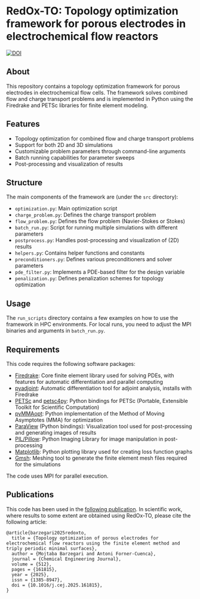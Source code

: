 # RedOx-TO: Topology optimization framework for porous electrodes in electrochemical flow reactors

[![DOI](https://img.shields.io/badge/DOI-10.1016/j.cej.2025.161815-blue)](https://doi.org/10.1016/j.cej.2025.161815)


## About

This repository contains a topology optimization framework for porous electrodes in  electrochemical flow cells. The framework solves combined flow and charge transport problems and is implemented in Python using the Firedrake and PETSc libraries for finite element modeling.

## Features

- Topology optimization for combined flow and charge transport problems
- Support for both 2D and 3D simulations
- Customizable problem parameters through command-line arguments
- Batch running capabilities for parameter sweeps
- Post-processing and visualization of results

## Structure

The main components of the framework are (under the `src` directory):

- `optimization.py`: Main optimization script
- `charge_problem.py`: Defines the charge transport problem
- `flow_problem.py`: Defines the flow problem (Navier-Stokes or Stokes)
- `batch_run.py`: Script for running multiple simulations with different parameters
- `postprocess.py`: Handles post-processing and visualization of (2D) results
- `helpers.py`: Contains helper functions and constants
- `preconditioners.py`: Defines various preconditioners and solver parameters
- `pde_filter.py`: Implements a PDE-based filter for the design variable
- `penalization.py`: Defines penalization schemes for topology optimization

## Usage

The `run_scripts` directory contains a few examples on how to use the framework in HPC environments. For local runs, you need to adjust the MPI binaries and arguments in `batch_run.py`.

<!-- For more details on available arguments, run the scripts with the `--help` flag. -->

## Requirements

This code requires the following software packages:

* [Firedrake](https://www.firedrakeproject.org/): Core finite element library used for solving PDEs, with features for automatic differentiation and parallel computing
* [pyadjoint](https://pyadjoint.org/): Automatic differentiation tool for adjoint analysis, installs with Firedrake
* [PETSc](https://petsc.org/) and [petsc4py](https://petsc.org/release/petsc4py/): Python bindings for PETSc (Portable, Extensible Toolkit for Scientific Computation)
* [pyMMAopt](https://github.com/LLNL/pyMMAopt): Python implementation of the Method of Moving Asymptotes (MMA) for optimization
* [ParaView](https://www.paraview.org/) (Python bindings): Visualization tool used for post-processing and generating images of results
* [PIL/Pillow](https://python-pillow.github.io/): Python Imaging Library for image manipulation in post-processing
* [Matplotlib](https://matplotlib.org/): Python plotting library used for creating loss function graphs
* [Gmsh](https://gmsh.info/): Meshing tool to generate the finite element mesh files required for the simulations

The code uses MPI for parallel execution.

## Publications

This code has been used in the [following publication](https://doi.org/10.1016/j.cej.2025.161815). In scientific work, where results to some extent are obtained using RedOx-TO, please cite the following article:

    @article{barzegari2025redoxto,
      title = {Topology optimization of porous electrodes for electrochemical flow reactors using the finite element method and triply periodic minimal surfaces},
      author = {Mojtaba Barzegari and Antoni Forner-Cuenca},
      journal = {Chemical Engineering Journal},
      volume = {512},
      pages = {161815},
      year = {2025},
      issn = {1385-8947},
      doi = {10.1016/j.cej.2025.161815},
    }

<!--
## License

## Contributors -->

